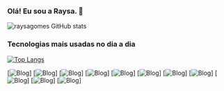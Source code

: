 ### Olá! Eu sou a Raysa. 👋
 
 
 ![raysagomes GitHub stats](https://github-readme-stats.vercel.app/api?username=raysagomes&show_icons=true&hide=contribs,prs&cache_seconds=86400&theme=dracula)

### Tecnologias mais usadas no dia a dia

[![Top Langs](https://github-readme-stats.vercel.app/api/top-langs/?username=raysagomes&layout=donut)](https://github.com/anuraghazra/github-readme-stats)

[![Blog](https://img.shields.io/badge/HTML-239120?style=for-the-badge&logo=html5&logoColor=white/)]
[![Blog](https://img.shields.io/badge/HTML-239120?style=for-the-badge&logo=html5&logoColor=white/)]
[![Blog](https://img.shields.io/badge/Bootstrap-563D7C?style=for-the-badge&logo=bootstrap&logoColor=white
)]
[![Blog](https://img.shields.io/badge/CSS-239120?&style=for-the-badge&logo=css3&logoColor=white
)]
[![Blog](https://img.shields.io/badge/JavaScript-F7DF1E?style=for-the-badge&logo=javascript&logoColor=black
)]
[![Blog](https://img.shields.io/badge/Node.js-43853D?style=for-the-badge&logo=node.js&logoColor=white
)]
[![Blog](https://img.shields.io/badge/TypeScript-007ACC?style=for-the-badge&logo=typescript&logoColor=white
)]
[![Blog](https://img.shields.io/badge/Java-ED8B00?style=for-the-badge&logo=openjdk&logoColor=white
)]
[![Blog](https://img.shields.io/badge/Kotlin-0095D5?&style=for-the-badge&logo=kotlin&logoColor=white
)]
[![Blog](https://img.shields.io/badge/React-20232A?style=for-the-badge&logo=react&logoColor=61DAFB
)]
[![Blog](https://img.shields.io/badge/Angular-DD0031?style=for-the-badge&logo=angular&logoColor=white
)]


